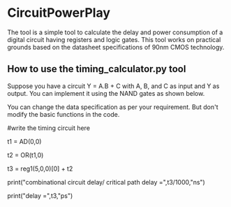 # CircuitPowerPlay
The tool is a simple tool to calculate the delay and power consumption of a digital circuit having registers and logic gates. This tool works on practical grounds based on the datasheet specifications of 90nm CMOS technology.

## How to use the timing_calculator.py tool
Suppose you have a circuit Y = A.B + C with A, B, and C as input and Y as output. You can implement it using the NAND gates as shown below.

You can change the data specification as per your requirement. But don't modify the basic functions in the code.

#write the timing circuit here

t1 = AD(0,0)

t2 = OR(t1,0)

t3 = reg1(5,0,0)[0] + t2

print("combinational circuit delay/ critical path delay =",t3/1000,"ns")

print("delay =",t3,"ps")
